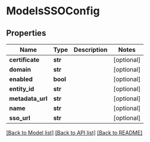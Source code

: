 # ModelsSSOConfig

## Properties

Name | Type | Description | Notes
------------ | ------------- | ------------- | -------------
**certificate** | **str** |  | [optional] 
**domain** | **str** |  | [optional] 
**enabled** | **bool** |  | [optional] 
**entity_id** | **str** |  | [optional] 
**metadata_url** | **str** |  | [optional] 
**name** | **str** |  | [optional] 
**sso_url** | **str** |  | [optional] 

[[Back to Model list]](../README.md#documentation-for-models) [[Back to API list]](../README.md#documentation-for-api-endpoints) [[Back to README]](../README.md)


